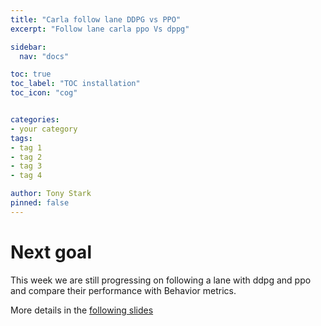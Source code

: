 ```yaml
---
title: "Carla follow lane DDPG vs PPO"
excerpt: "Follow lane carla ppo Vs dppg"

sidebar:
  nav: "docs"

toc: true
toc_label: "TOC installation"
toc_icon: "cog"


categories:
- your category
tags:
- tag 1
- tag 2
- tag 3
- tag 4

author: Tony Stark
pinned: false
---
```


# Next goal

This week we are still progressing on following a lane with ddpg and ppo and compare their performance
with Behavior metrics.

More details in the [following slides](https://docs.google.com/presentation/d/1FqCalkvOfs1XkJBlOOCo30LhMBTI1h_2Jfg7kIgoVOo/edit#slide=id.g30b0a1af163_0_12)

